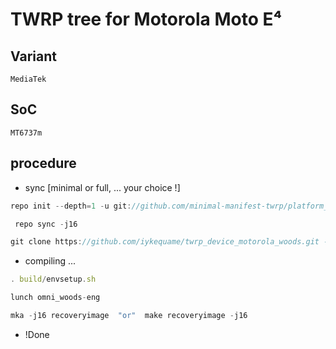 # TWRP tree for Motorola Moto E⁴

Variant
-------
  ```MediaTek```

SoC
---
  ```MT6737m```


## procedure

- sync [minimal or full, ... your choice !]
```javascript
repo init --depth=1 -u git://github.com/minimal-manifest-twrp/platform_manifest_twrp_omni.git -b twrp-8.1
```
```javascript
 repo sync -j16
```
```javascript
git clone https://github.com/iykequame/twrp_device_motorola_woods.git -b android-8.1 device/motorola/woods
```
- compiling ...
```javascript
. build/envsetup.sh
```
```javascript
lunch omni_woods-eng
```
```javascript
mka -j16 recoveryimage  "or"  make recoveryimage -j16
```
- !Done
